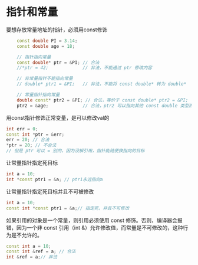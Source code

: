 # 指针和常量

要想存放常量地址的指针，必须用const修饰

```cpp
    const double PI = 3.14;
    const double age = 18;

    // 指针指向常量
    const double* ptr = &PI; // 合法
    //*ptr = 42;             // 非法，不能通过 ptr 修改内容

    // 非常量指针不能指向常量
    // double* ptr1 = &PI;   // 非法，不能将 const double* 转为 double*

    // 常量指针指向常量
    double const* ptr2 = &PI; // 合法，等价于 const double* ptr2 = &PI;
    ptr2 = &age;             // 合法，ptr2 可以指向其他 const double 类型的变量
```

用const指针修饰正常变量，是可以修改val的

```cpp
int err = 0;
const int *ptr = &err;
err = 20; // 合法
*ptr = 20; // 不合法
// 但是 ptr 可以 = 别的，因为没解引用，指针能随便换指向的目标
```

让常量指针指定死目标

```cpp
int a = 10;
int *const ptr1 = &a; // ptr1永远指向a
```

让常量指针指定死目标并且不可被修改

```cpp
int a = 10;
const int *const ptr1 = &a;// 指定死，并且不可修改
```

如果引用的对象是一个常量，则引用必须使用 const 修饰。否则，编译器会报错，因为一个非 const 引用（int &）允许修改值，而常量是不可修改的，这种行为是不允许的。

```cpp
const int a = 10;
const int &ref = a; // 合法
int &ref = a;// 非法
```
